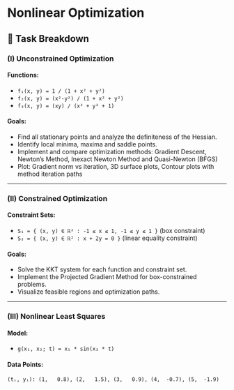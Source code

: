 # Nonlinear Optimization 

## 🧾 Task Breakdown

### (I) Unconstrained Optimization

#### Functions:
- `f₁(x, y) = 1 / (1 + x² + y²)`
- `f₂(x, y) = (x²-y²) / (1 + x² + y²)`
- `f₃(x, y) = (xy) / (x² + y² + 1)`

#### Goals:
- Find all stationary points and analyze the definiteness of the Hessian.
- Identify local minima, maxima and saddle points.
- Implement and compare optimization methods: Gradient Descent, Newton’s Method, Inexact Newton Method and Quasi-Newton (BFGS)
- Plot: Gradient norm vs iteration, 3D surface plots, Contour plots with method iteration paths

---

### (II) Constrained Optimization

#### Constraint Sets:
- `S₁ = { (x, y) ∈ ℝ² : -1 ≤ x ≤ 1, -1 ≤ y ≤ 1 }`  (box constraint)
- `S₂ = { (x, y) ∈ ℝ² : x + 2y = 0 }`  (linear equality constraint)

#### Goals:
- Solve the KKT system for each function and constraint set.
- Implement the Projected Gradient Method for box-constrained problems.
- Visualize feasible regions and optimization paths.

---

### (III) Nonlinear Least Squares

#### Model:
- `g(x₁, x₂; t) = x₁ * sin(x₂ * t)`

#### Data Points:
```text
(tᵢ, yᵢ): (1,   0.8), (2,   1.5), (3,   0.9), (4,  -0.7), (5,  -1.9)
